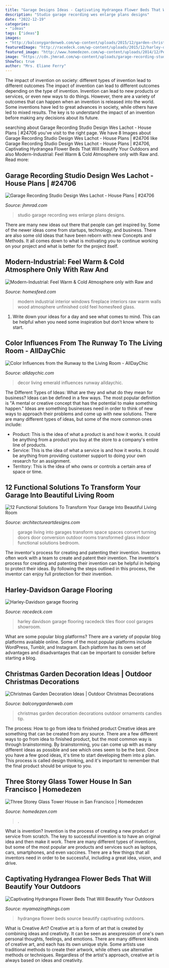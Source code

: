 ```yaml
---
title: "Garage Designs Ideas - Captivating Hydrangea Flower Beds That Will Beautify Your Outdoors"
description: "Studio garage recording wes enlarge plans designs"
date: "2022-12-19"
categories:
- "ideas"
tags: ["ideas"]
images:
- "http://balconygardenweb.com/wp-content/uploads/2015/12/garden-christmas-decoration-1_mini.jpg"
featuredImage: "http://racedeck.com/wp-content/uploads/2015/12/harley-davidson-showroom.jpg"
featured_image: "http://www.homedezen.com/wp-content/uploads/2014/12/Peter’s-House-by-Craig-Steely-Architecture-19.jpg"
image: "https://cdn.jhmrad.com/wp-content/uploads/garage-recording-studio-design-wes-lachot_133668.jpg"
ShowToc: true
author: "Mrs. Eliane Ferry"
---
```



The impact of invention on society: different types of invention lead to different outcomes
The impact of invention can lead to different outcomes depending on the type of invention. Invention can lead to new products or services, or even new ways to do things. However, there are a variety of outcomes that can happen when an invention is released into the world. Some inventions have led to great advances in society, while others have led to mixed results. The key is to understand the impact of an invention before making any decisions about its future.

	

		
searching about Garage Recording Studio Design Wes Lachot - House Plans | #24706 you've visit to the right page. We have 8 Images about Garage Recording Studio Design Wes Lachot - House Plans | #24706 like Garage Recording Studio Design Wes Lachot - House Plans | #24706, Captivating Hydrangea Flower Beds That Will Beautify Your Outdoors and also Modern-Industrial: Feel Warm &amp; Cold Atmosphere only with Raw and. Read more:
		
    
## Garage Recording Studio Design Wes Lachot - House Plans | #24706

<img loading=lazy src="https://cdn.jhmrad.com/wp-content/uploads/garage-recording-studio-design-wes-lachot_133668.jpg" onerror="this.onerror=null;this.src='https://tse3.mm.bing.net/th?id=OIP.NItcPaMp9isXkD01Er_z2QHaE7&amp;pid=15.1';" alt="Garage Recording Studio Design Wes Lachot - House Plans | #24706">

_Source: jhmrad.com_

>studio garage recording wes enlarge plans designs. 

	

There are many new ideas out there that people can get inspired by. Some of the newer ideas come from startups, technology, and business. There are also some old ideas that have been reborn with new Concepts and Methods. It all comes down to what is motivating you to continue working on your project and what is better for the project itself.

    
## Modern-Industrial: Feel Warm &amp; Cold Atmosphere Only With Raw And

<img loading=lazy src="http://homesfeed.com/wp-content/uploads/2019/06/open-plan-interior-in-modern-industrial-style-black-tiled-walls-with-recessed-modern-fireplace-leather-modular-sofa-glass-top-coffee-table-oversized-glass-windows-exposed-wood-ceilings.jpg" onerror="this.onerror=null;this.src='https://tse4.mm.bing.net/th?id=OIP.iACNSQs7TfjbxqLKJt3pkQHaJP&amp;pid=15.1';" alt="Modern-Industrial: Feel Warm &amp; Cold Atmosphere only with Raw and">

_Source: homesfeed.com_

>modern industrial interior windows fireplace interiors raw warm walls wood atmosphere unfinished cold feel homesfeed glass. 

	

1. Write down your ideas for a day and see what comes to mind. This can be helpful when you need some inspiration but don’t know where to start.

    
## Color Influences From The Runway To The Living Room - AllDayChic

<img loading=lazy src="http://alldaychic.com/wp-content/uploads/2013/06/emerald-green-decor.jpg" onerror="this.onerror=null;this.src='https://tse1.mm.bing.net/th?id=OIP.oNkWAcJMAowNYsILr8NbTQHaJQ&amp;pid=15.1';" alt="Color Influences from the Runway to the Living Room - AllDayChic">

_Source: alldaychic.com_

>decor living emerald influences runway alldaychic. 

	

The Different Types of Ideas: What are they and what do they mean for business?
Ideas can be defined in a few ways. The most popular definition is "A mental or creative concept that has the potential to make something happen." Ideas are something businesses need in order to think of new ways to approach their problems and come up with new solutions. 
There are many different types of ideas, but some of the more common ones include: 
- Product: This is the idea of what a product is and how it works. It could be anything from a product you buy at the store to a company's entire line of products. 
- Service: This is the idea of what a service is and how it works. It could be anything from providing customer support to doing your own research for an assignment. 
- Territory: This is the idea of who owns or controls a certain area of space or time.

    
## 12 Functional Solutions To Transform Your Garage Into Beautiful Living Room

<img loading=lazy src="https://www.architectureartdesigns.com/wp-content/uploads/2016/05/10-91.jpg" onerror="this.onerror=null;this.src='https://tse1.mm.bing.net/th?id=OIP.YspCpRyDkBfmv33_VTeZfgHaE8&amp;pid=15.1';" alt="12 Functional Solutions To Transform Your Garage Into Beautiful Living Room">

_Source: architectureartdesigns.com_

>garage living into garages transform space spaces convert turning doors door conversion outdoor rooms transformed glass indoor functional solutions bedroom. 

	

The inventor's process for creating and patenting their invention.
Inventors often work with a team to create and patent their invention. The inventor's process for creating and patenting their invention can be helpful in helping to protect their ideas. By following the steps outlined in this process, the inventor can enjoy full protection for their invention.

    
## Harley-Davidson Garage Flooring

<img loading=lazy src="http://racedeck.com/wp-content/uploads/2015/12/harley-davidson-showroom.jpg" onerror="this.onerror=null;this.src='https://tse2.mm.bing.net/th?id=OIP.QMGWWlkX-MSiwNN-H2HMtwHaKX&amp;pid=15.1';" alt="Harley-Davidson garage flooring">

_Source: racedeck.com_

>harley davidson garage flooring racedeck tiles floor cool garages showroom. 

	

What are some popular blog platforms?
There are a variety of popular blog platforms available online. Some of the most popular platforms include WordPress, Tumblr, and Instagram. Each platform has its own set of advantages and disadvantages that can be important to consider before starting a blog.

    
## Christmas Garden Decoration Ideas | Outdoor Christmas Decorations

<img loading=lazy src="http://balconygardenweb.com/wp-content/uploads/2015/12/garden-christmas-decoration-1_mini.jpg" onerror="this.onerror=null;this.src='https://tse1.mm.bing.net/th?id=OIP.TR2PZMfUVvHiEKOQKLEmkwHaJ4&amp;pid=15.1';" alt="Christmas Garden Decoration Ideas | Outdoor Christmas Decorations">

_Source: balconygardenweb.com_

>christmas garden decoration decorations outdoor ornaments candles tip. 

	

The process: How to go from idea to finished product
Creative ideas are something that can be created from any source. There are a few different ways to go from idea to finished product, but the most common way is through brainstorming. By brainstorming, you can come up with as many different ideas as possible and see which ones seem to be the best. Once you have a few good ideas, it's time to start developing them into a plan. This process is called design thinking, and it's important to remember that the final product should be unique to you.

    
## Three Storey Glass Tower House In San Francisco | Homedezen

<img loading=lazy src="http://www.homedezen.com/wp-content/uploads/2014/12/Peter’s-House-by-Craig-Steely-Architecture-19.jpg" onerror="this.onerror=null;this.src='https://tse1.mm.bing.net/th?id=OIP.9cXO7qOeDonZ8sMObp3i8wHaJ4&amp;pid=15.1';" alt="Three Storey Glass Tower House in San Francisco | Homedezen">

_Source: homedezen.com_

>. 

	

What is invention?
Invention is the process of creating a new product or service from scratch. The key to successful invention is to have an original idea and then make it work. There are many different types of inventions, but some of the most popular are products and services such as laptops, cars, smartphones, and even vaccines. 
There are a few things that all inventors need in order to be successful, including a great idea, vision, and drive.

    
## Captivating Hydrangea Flower Beds That Will Beautify Your Outdoors

<img loading=lazy src="http://myamazingthings.com/wp-content/uploads/2017/04/flowers-1.jpg" onerror="this.onerror=null;this.src='https://tse4.mm.bing.net/th?id=OIP.knc776x2DYb2zGnYZev9WwHaJ4&amp;pid=15.1';" alt="Captivating Hydrangea Flower Beds That Will Beautify Your Outdoors">

_Source: myamazingthings.com_

>hydrangea flower beds source beautify captivating outdoors. 

	

What is Creative Art?
Creative art is a form of art that is created by combining ideas and creativity. It can be seen as anexpression of one's own personal thoughts, feelings, and emotions. There are many different kinds of creative art, and each has its own unique style. Some artists use traditional methods to create their artwork, while others use alternative methods or techniques. Regardless of the artist's approach, creative art is always based on ideas and creativity.

